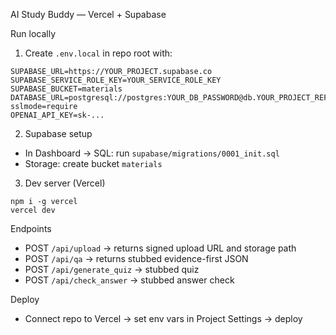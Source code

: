AI Study Buddy — Vercel + Supabase

Run locally

1) Create `.env.local` in repo root with:
```
SUPABASE_URL=https://YOUR_PROJECT.supabase.co
SUPABASE_SERVICE_ROLE_KEY=YOUR_SERVICE_ROLE_KEY
SUPABASE_BUCKET=materials
DATABASE_URL=postgresql://postgres:YOUR_DB_PASSWORD@db.YOUR_PROJECT_REF.supabase.co:5432/postgres?sslmode=require
OPENAI_API_KEY=sk-...
```

2) Supabase setup
- In Dashboard → SQL: run `supabase/migrations/0001_init.sql`
- Storage: create bucket `materials`

3) Dev server (Vercel)
```
npm i -g vercel
vercel dev
```

Endpoints
- POST `/api/upload` → returns signed upload URL and storage path
- POST `/api/qa` → returns stubbed evidence-first JSON
- POST `/api/generate_quiz` → stubbed quiz
- POST `/api/check_answer` → stubbed answer check

Deploy
- Connect repo to Vercel → set env vars in Project Settings → deploy


